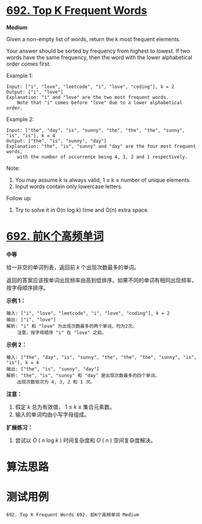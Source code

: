 # [692. Top K Frequent Words][enTitle]

**Medium**

Given a non-empty list of words, return the k most frequent elements.

Your answer should be sorted by frequency from highest to lowest. If two words have the same frequency, then the word with the lower alphabetical order comes first.

Example 1:

```
Input: ["i", "love", "leetcode", "i", "love", "coding"], k = 2
Output: ["i", "love"]
Explanation: "i" and "love" are the two most frequent words.
    Note that "i" comes before "love" due to a lower alphabetical order.

```



Example 2:

```
Input: ["the", "day", "is", "sunny", "the", "the", "the", "sunny", "is", "is"], k = 4
Output: ["the", "is", "sunny", "day"]
Explanation: "the", "is", "sunny" and "day" are the four most frequent words,
    with the number of occurrence being 4, 3, 2 and 1 respectively.

```



Note:

1. You may assume k is always valid, 1 ≤ k ≤ number of unique elements. 
2. Input words contain only lowercase letters.



Follow up:

1. Try to solve it in O(n log k) time and O(n) extra space.




# [692. 前K个高频单词][cnTitle]

**中等**

给一非空的单词列表，返回前  *k* 个出现次数最多的单词。

返回的答案应该按单词出现频率由高到低排序。如果不同的单词有相同出现频率，按字母顺序排序。

**示例 1：** 

```
输入: ["i", "love", "leetcode", "i", "love", "coding"], k = 2
输出: ["i", "love"]
解析: "i" 和 "love" 为出现次数最多的两个单词，均为2次。
    注意，按字母顺序 "i" 在 "love" 之前。

```



**示例 2：** 

```
输入: ["the", "day", "is", "sunny", "the", "the", "the", "sunny", "is", "is"], k = 4
输出: ["the", "is", "sunny", "day"]
解析: "the", "is", "sunny" 和 "day" 是出现次数最多的四个单词，
    出现次数依次为 4, 3, 2 和 1 次。

```



**注意：** 

1. 假定  *k*  总为有效值， 1 ≤  *k*  ≤ 集合元素数。 
2. 输入的单词均由小写字母组成。



**扩展练习：** 

1. 尝试以  *O* ( *n*  log  *k* ) 时间复杂度和  *O* ( *n* ) 空间复杂度解决。




# 算法思路

# 测试用例
```
692. Top K Frequent Words 692. 前K个高频单词 Medium
```

[enTitle]: https://leetcode.com/problems/top-k-frequent-words/
[cnTitle]: https://leetcode-cn.com/problems/top-k-frequent-words/

